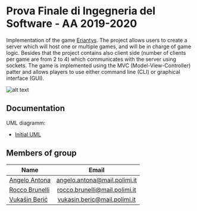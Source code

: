 # Prova Finale di Ingegneria del Software - AA 2019-2020
Implementation of the game [Eriantys](https://craniointernational.com/products/eriantys/).
The project allows users to create a server which will host one or multiple games, and will be in charge of game logic. Besides that the project contains also client side (number of clients per game are from 2 to 4) which communicates with the server using sockets.
The game is implemented using the MVC (Model-View-Controller) patter and allows players to use either command line (CLI) or graphical interface (GUI).

![alt text](https://shop.asmodee.com/product/image/large/cc292-1.jpg "Game Cover")


## Documentation 
UML diagramm:
* [Initial UML](https://github.com/AngeloAntona/ingsw2022-AM54/blob/main/Deliveries/UML%201.0.pdf)

## Members of group
| Name                                                  | Email                         |
| ----------------------------------------------------- |:-----------------------------:|
| [Angelo Antona](https://github.com/AngeloAntona)      | angelo.antona@mail.polimi.it  | 
| [Rocco Brunelli](https://github.com/RoccoBrunelli)    | rocco.brunelli@mail.polimi.it |
| [Vukašin Berić](https://github.com/vberic)            | vukasin.beric@mail.polimi.it  |
